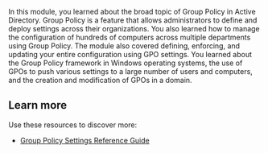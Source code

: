 In this module, you learned about the broad topic of Group Policy in Active Directory. Group Policy is a feature that allows administrators to define and deploy settings across their organizations. You also learned how to manage the configuration of hundreds of computers across multiple departments using Group Policy. The module also covered defining, enforcing, and updating your entire configuration using GPO settings. You learned about the Group Policy framework in Windows operating systems, the use of GPOs to push various settings to a large number of users and computers, and the creation and modification of GPOs in a domain.

## Learn more

Use these resources to discover more:

 -  [Group Policy Settings Reference Guide](https://www.microsoft.com/download/details.aspx?id=25250)
